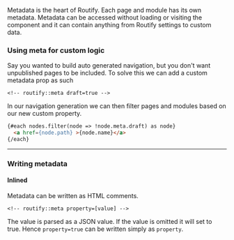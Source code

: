 
<!-- routify:meta order=20 -->

Metadata is the heart of Routify. Each page and module has its own metadata. Metadata can be accessed without loading or visiting the component and it can contain anything from Routify settings to custom data.

### Using meta for custom logic
Say you wanted to build auto generated navigation, but you don't want unpublished pages to be included. To solve this we can add a custom metadata prop as such
```
<!-- routify::meta draft=true -->
```

In our navigation generation we can then filter pages and modules based on our new custom property.

```html
{#each nodes.filter(node => !node.meta.draft) as node}
  <a href={node.path} >{node.name}</a>
{/each}
```

---

### Writing metadata

#### Inlined

Metadata can be written as HTML comments.
```
<!-- routify::meta property=[value] -->
```
The value is parsed as a JSON value. If the value is omitted it will set to true. Hence `property=true` can be written simply as `property`.